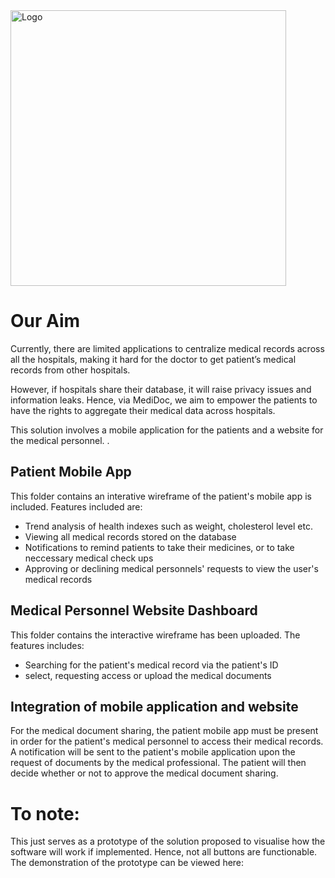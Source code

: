 <img width="441" alt="Logo" src="https://user-images.githubusercontent.com/91870286/145423328-b365703e-6b64-401e-9559-16f1b9059bc2.png">

# Our Aim
Currently, there are limited applications to centralize medical records across all the hospitals, making it hard for the doctor to get patient’s medical records from other hospitals.  

However, if hospitals share their database, it will raise privacy issues and information leaks. Hence, via MediDoc, we aim to empower the patients to have the rights to aggregate their medical data across hospitals. 

This solution involves a mobile application for the patients and a website for the medical personnel. .

## Patient Mobile App
This folder contains an interative wireframe of the patient's mobile app is included. 
Features included are:
- Trend analysis of health indexes such as weight, cholesterol level etc. 
- Viewing all medical records stored on the database
- Notifications to remind patients to take their medicines, or to take neccessary medical check ups
- Approving or declining medical personnels' requests to view the user's medical records


## Medical Personnel Website Dashboard
This folder contains the interactive wireframe has been uploaded. 
The features includes:
- Searching for the patient's medical record via the patient's ID
- select, requesting access or upload the medical documents 


## Integration of mobile application and website 
For the medical document sharing, the patient mobile app must be present in order for the patient's medical personnel to access their medical records. 
A notification will be sent to the patient's mobile application upon the request of documents by the medical professional. The patient will then decide whether or not to approve the medical document sharing. 

# To note:
This just serves as a prototype of the solution proposed to visualise how the software will work if implemented. Hence, not all buttons are functionable. The demonstration of the prototype can be viewed here:
